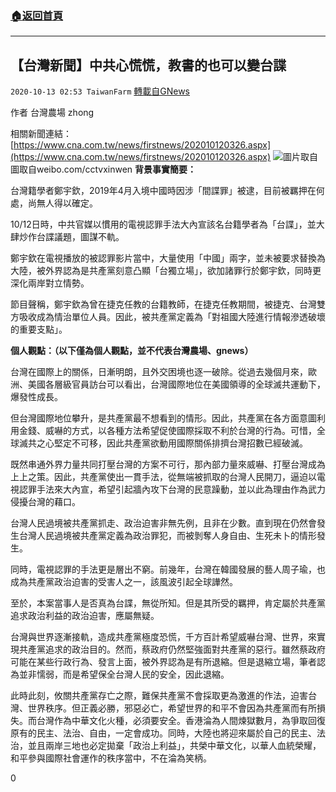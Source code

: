 ###  [:house:返回首頁](https://github.com/ourhimalayas/txt)
---

## 【台灣新聞】中共心慌慌，教書的也可以變台諜
`2020-10-13 02:53 TaiwanFarm` [轉載自GNews](https://gnews.org/zh-hant/420787/)

作者 台灣農場 zhong

相關新聞連結：[https://www.cna.com.tw/news/firstnews/202010120326.aspx](https://www.cna.com.tw/news/firstnews/202010120326.aspx)
![]()![](https://s3.amazonaws.com/gnews-media-offload/wp-content/uploads/2020/10/13024217/%E5%9C%96%E5%8F%96%E8%87%AAweibo.comcctvxinwen.jpg)圖片取自圖取自weibo.com/cctvxinwen
**背景事實簡要：**

台灣籍學者鄭宇欽，2019年4月入境中國時因涉「間諜罪」被逮，目前被羈押在何處，尚無人得以確定。

10/12日時，中共官媒以慣用的電視認罪手法大內宣該名台籍學者為「台諜」，並大肆炒作台諜議題，圖謀不軌。

鄭宇欽在電視播放的被認罪影片當中，大量使用「中國」兩字，並未被要求替換為大陸，被外界認為是共產黨刻意凸顯「台獨立場」，欲加諸罪行於鄭宇欽，同時更深化兩岸對立情勢。

節目聲稱，鄭宇欽為曾在捷克任教的台籍教師，在捷克任教期間，被捷克、台灣雙方吸收成為情治單位人員。因此，被共產黨定義為「對祖國大陸進行情報滲透破壞的重要支點」。

**個人觀點：（以下僅為個人觀點，並不代表台灣農場、gnews）**

台灣在國際上的關係，日漸明朗，且外交困境也逐一破除。從過去幾個月來，歐洲、美國各層級官員訪台可以看出，台灣國際地位在美國領導的全球滅共運動下，爆發性成長。

但台灣國際地位攀升，是共產黨最不想看到的情形。因此，共產黨在各方面意圖利用金錢、威嚇的方式，以各種方法希望促使國際採取不利於台灣的行為。可惜，全球滅共之心堅定不可移，因此共產黨欲動用國際關係排擠台灣招數已經破滅。

既然串通外界力量共同打壓台灣的方案不可行，那內部力量來威嚇、打壓台灣成為上上之策。因此，共產黨使出一貫手法，從無端被抓取的台灣人民開刀，逼迫以電視認罪手法來大內宣，希望引起牆內攻下台灣的民意躁動，並以此為理由作為武力侵擾台灣的藉口。

台灣人民過境被共產黨抓走、政治迫害非無先例，且非在少數。直到現在仍然會發生台灣人民過境被共產黨定義為政治罪犯，而被剝奪人身自由、生死未卜的情形發生。

同時，電視認罪的手法更是層出不窮。前幾年，台灣在韓國發展的藝人周子瑜，也成為共產黨政治迫害的受害人之一，該風波引起全球譁然。

至於，本案當事人是否真為台諜，無從所知。但是其所受的羈押，肯定屬於共產黨追求政治利益的政治迫害，應屬無疑。

台灣與世界逐漸接軌，造成共產黨極度恐慌，千方百計希望威嚇台灣、世界，來實現共產黨追求的政治目的。然而，蔡政府仍然堅強面對共產黨的惡行。雖然蔡政府可能在某些行政行為、發言上面，被外界認為是有所退縮。但是退縮立場，筆者認為並非懦弱，而是希望保全台灣人民的安全，因此退縮。

此時此刻，攸關共產黨存亡之際，難保共產黨不會採取更為激進的作法，迫害台灣、世界秩序。但正義必勝，邪惡必亡，希望世界的和平不會因為共產黨而有所損失。而台灣作為中華文化火種，必須要安全。香港淪為人間煉獄數月，為爭取回復原有的民主、法治、自由，一定會成功。同時，大陸也將迎來屬於自己的民主、法治，並且兩岸三地也必定拋棄「政治上利益」，共榮中華文化，以華人血統榮耀，和平參與國際社會運作的秩序當中，不在淪為笑柄。

0
